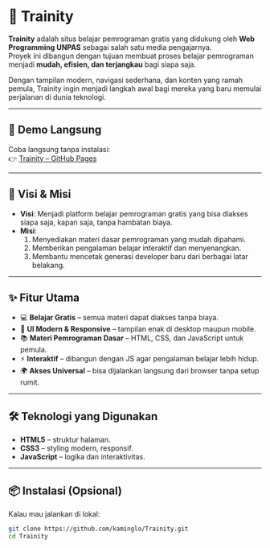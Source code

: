 # 🚀 Trainity

**Trainity** adalah situs belajar pemrograman gratis yang didukung oleh **Web Programming UNPAS** sebagai salah satu media pengajarnya.  
Proyek ini dibangun dengan tujuan membuat proses belajar pemrograman menjadi **mudah, efisien, dan terjangkau** bagi siapa saja.  

Dengan tampilan modern, navigasi sederhana, dan konten yang ramah pemula, Trainity ingin menjadi langkah awal bagi mereka yang baru memulai perjalanan di dunia teknologi.  

---

## 🔗 Demo Langsung
Coba langsung tanpa instalasi:  
👉 [Trainity – GitHub Pages](https://kaminglo.github.io/Trainity/index.html)  

---

## 🎯 Visi & Misi
- **Visi**: Menjadi platform belajar pemrograman gratis yang bisa diakses siapa saja, kapan saja, tanpa hambatan biaya.  
- **Misi**:  
  1. Menyediakan materi dasar pemrograman yang mudah dipahami.  
  2. Memberikan pengalaman belajar interaktif dan menyenangkan.  
  3. Membantu mencetak generasi developer baru dari berbagai latar belakang.  

---

## ✨ Fitur Utama
- 💻 **Belajar Gratis** – semua materi dapat diakses tanpa biaya.  
- 🎨 **UI Modern & Responsive** – tampilan enak di desktop maupun mobile.  
- 📚 **Materi Pemrograman Dasar** – HTML, CSS, dan JavaScript untuk pemula.  
- ⚡ **Interaktif** – dibangun dengan JS agar pengalaman belajar lebih hidup.  
- 🌍 **Akses Universal** – bisa dijalankan langsung dari browser tanpa setup rumit.  

---

## 🛠️ Teknologi yang Digunakan
- **HTML5** – struktur halaman.  
- **CSS3** – styling modern, responsif.  
- **JavaScript** – logika dan interaktivitas.  

---

## 📦 Instalasi (Opsional)
Kalau mau jalankan di lokal:  

```bash
git clone https://github.com/kaminglo/Trainity.git
cd Trainity
